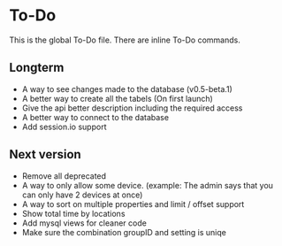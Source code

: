 # To-Do

This is the global To-Do file. There are inline To-Do commands.

## Longterm

 - A way to see changes made to the database (v0.5-beta.1)
 - A better way to create all the tabels (On first launch)
 - Give the api better description including the required access
 - A better way to connect to the database
 - Add session.io support

## Next version

 - Remove all deprecated
 - A way to only allow some device. (example: The admin says that you can only have 2 devices at once)
 - A way to sort on multiple properties and limit / offset support
 - Show total time by locations
 - Add mysql views for cleaner code
 - Make sure the combination groupID and setting is uniqe
